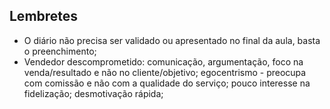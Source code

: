 ## Lembretes
- O diário não precisa ser validado ou apresentado no final da aula, basta o preenchimento;
- Vendedor descomprometido:
  comunicação, argumentação, foco na venda/resultado e não no cliente/objetivo; egocentrismo - preocupa com comissão e não com a qualidade do serviço; pouco interesse na fidelização; desmotivação rápida;

  
